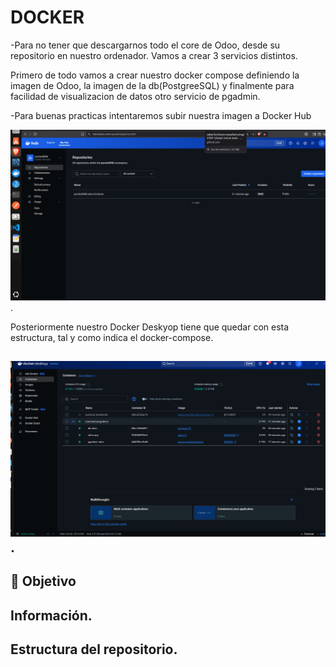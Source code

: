 # DOCKER

-Para no tener que descargarnos todo el core de Odoo, desde su repositorio en nuestro ordenador. Vamos a crear 3 servicios distintos.

Primero de todo vamos a crear nuestro docker compose definiendo la imagen de Odoo, la imagen de la db(PostgreeSQL) y finalmente para facilidad de visualizacion de datos otro servicio de pgadmin.

-Para buenas practicas intentaremos subir nuestra imagen a Docker Hub

![Captura paso 1](images/Docker-Hub.png).

Posteriormente nuestro Docker Deskyop tiene que quedar con esta estructura, tal y como indica el docker-compose.

![Captura paso 2](images/Docker-Desktop.png).
---

## 🎯 Objetivo  



## Información.



## Estructura del repositorio.
